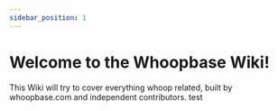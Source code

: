 ```yaml
---
sidebar_position: 1
---
```

# Welcome to the Whoopbase Wiki!
This Wiki will try to cover everything whoop related, built by whoopbase.com and independent contributors.
test